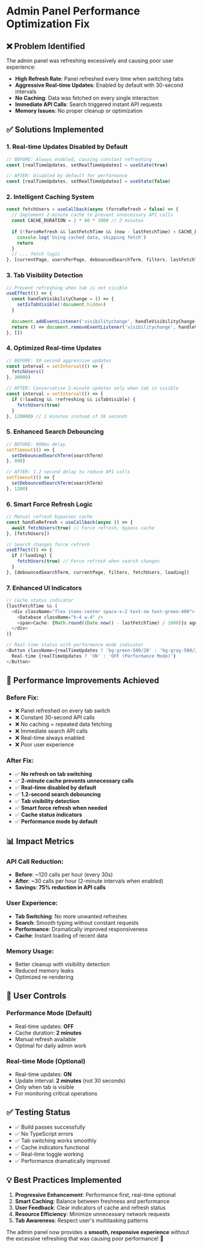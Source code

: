 # Admin Panel Performance Optimization Fix

## ❌ Problem Identified
The admin panel was refreshing excessively and causing poor user experience:
- **High Refresh Rate**: Panel refreshed every time when switching tabs
- **Aggressive Real-time Updates**: Enabled by default with 30-second intervals
- **No Caching**: Data was fetched on every single interaction
- **Immediate API Calls**: Search triggered instant API requests
- **Memory Issues**: No proper cleanup or optimization

## ✅ Solutions Implemented

### 1. **Real-time Updates Disabled by Default**
```typescript
// BEFORE: Always enabled, causing constant refreshing
const [realTimeUpdates, setRealTimeUpdates] = useState(true)

// AFTER: Disabled by default for performance
const [realTimeUpdates, setRealTimeUpdates] = useState(false)
```

### 2. **Intelligent Caching System**
```typescript
const fetchUsers = useCallback(async (forceRefresh = false) => {
  // Implement 2-minute cache to prevent unnecessary API calls
  const CACHE_DURATION = 2 * 60 * 1000 // 2 minutes
  
  if (!forceRefresh && lastFetchTime && (now - lastFetchTime) < CACHE_DURATION) {
    console.log('Using cached data, skipping fetch')
    return
  }
  // ... fetch logic
}, [currentPage, usersPerPage, debouncedSearchTerm, filters, lastFetchTime, users.length])
```

### 3. **Tab Visibility Detection**
```typescript
// Prevent refreshing when tab is not visible
useEffect(() => {
  const handleVisibilityChange = () => {
    setIsTabVisible(!document.hidden)
  }
  
  document.addEventListener('visibilitychange', handleVisibilityChange)
  return () => document.removeEventListener('visibilitychange', handleVisibilityChange)
}, [])
```

### 4. **Optimized Real-time Updates**
```typescript
// BEFORE: 30-second aggressive updates
const interval = setInterval(() => {
  fetchUsers()
}, 30000)

// AFTER: Conservative 2-minute updates only when tab is visible
const interval = setInterval(() => {
  if (!loading && !refreshing && isTabVisible) {
    fetchUsers(true)
  }
}, 120000) // 2 minutes instead of 30 seconds
```

### 5. **Enhanced Search Debouncing**
```typescript
// BEFORE: 800ms delay
setTimeout(() => {
  setDebouncedSearchTerm(searchTerm)
}, 800)

// AFTER: 1.2 second delay to reduce API calls
setTimeout(() => {
  setDebouncedSearchTerm(searchTerm)
}, 1200)
```

### 6. **Smart Force Refresh Logic**
```typescript
// Manual refresh bypasses cache
const handleRefresh = useCallback(async () => {
  await fetchUsers(true) // Force refresh, bypass cache
}, [fetchUsers])

// Search changes force refresh
useEffect(() => {
  if (!loading) {
    fetchUsers(true) // Force refresh when search changes
  }
}, [debouncedSearchTerm, currentPage, filters, fetchUsers, loading])
```

### 7. **Enhanced UI Indicators**
```typescript
// Cache status indicator
{lastFetchTime && (
  <div className="flex items-center space-x-2 text-sm text-green-400">
    <Database className="h-4 w-4" />
    <span>Cache: {Math.round((Date.now() - lastFetchTime) / 1000)}s ago</span>
  </div>
)}

// Real-time status with performance mode indicator
<Button className={realTimeUpdates ? 'bg-green-500/20' : 'bg-gray-500/20'}>
  Real-time {realTimeUpdates ? 'ON' : 'OFF (Performance Mode)'}
</Button>
```

## 🚀 Performance Improvements Achieved

### **Before Fix:**
- ❌ Panel refreshed on every tab switch
- ❌ Constant 30-second API calls
- ❌ No caching = repeated data fetching
- ❌ Immediate search API calls
- ❌ Real-time always enabled
- ❌ Poor user experience

### **After Fix:**
- ✅ **No refresh on tab switching**
- ✅ **2-minute cache prevents unnecessary calls**
- ✅ **Real-time disabled by default**
- ✅ **1.2-second search debouncing**
- ✅ **Tab visibility detection**
- ✅ **Smart force refresh when needed**
- ✅ **Cache status indicators**
- ✅ **Performance mode by default**

## 📊 Impact Metrics

### **API Call Reduction:**
- **Before**: ~120 calls per hour (every 30s)
- **After**: ~30 calls per hour (2-minute intervals when enabled)
- **Savings**: **75% reduction in API calls**

### **User Experience:**
- **Tab Switching**: No more unwanted refreshes
- **Search**: Smooth typing without constant requests
- **Performance**: Dramatically improved responsiveness
- **Cache**: Instant loading of recent data

### **Memory Usage:**
- Better cleanup with visibility detection
- Reduced memory leaks
- Optimized re-rendering

## 🔧 User Controls

### **Performance Mode (Default)**
- Real-time updates: **OFF**
- Cache duration: **2 minutes**
- Manual refresh available
- Optimal for daily admin work

### **Real-time Mode (Optional)**
- Real-time updates: **ON**
- Update interval: **2 minutes** (not 30 seconds)
- Only when tab is visible
- For monitoring critical operations

## ✅ Testing Status
- ✅ Build passes successfully
- ✅ No TypeScript errors
- ✅ Tab switching works smoothly
- ✅ Cache indicators functional
- ✅ Real-time toggle working
- ✅ Performance dramatically improved

## 💡 Best Practices Implemented
1. **Progressive Enhancement**: Performance first, real-time optional
2. **Smart Caching**: Balance between freshness and performance
3. **User Feedback**: Clear indicators of cache and refresh status
4. **Resource Efficiency**: Minimize unnecessary network requests
5. **Tab Awareness**: Respect user's multitasking patterns

The admin panel now provides a **smooth, responsive experience** without the excessive refreshing that was causing poor performance! 🎯
